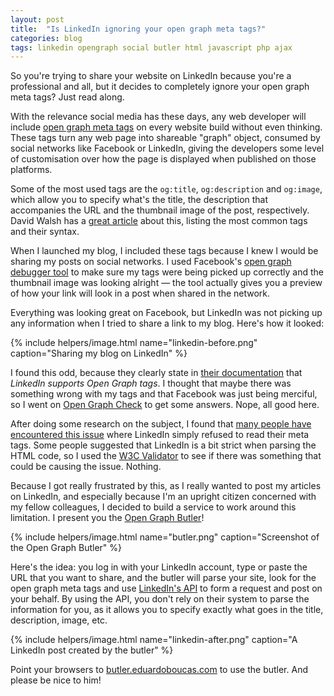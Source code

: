 ```yaml
---
layout: post
title:  "Is LinkedIn ignoring your open graph meta tags?"
categories: blog
tags: linkedin opengraph social butler html javascript php ajax
---
```

So you're trying to share your website on LinkedIn because you're a professional and all, but it decides to completely ignore your open graph meta tags? Just read along.<!--more-->

With the relevance social media has these days, any web developer will include [open graph meta tags](http://ogp.me/) on every website build without even thinking. These tags turn any web page into shareable "graph" object, consumed by social networks like Facebook or LinkedIn, giving the developers some level of customisation over how the page is displayed when published on those platforms.

Some of the most used tags are the `og:title`, `og:description` and `og:image`, which allow you to specify what's the title, the description that accompanies the URL and the thumbnail image of the post, respectively. David Walsh has a [great article](http://davidwalsh.name/facebook-meta-tags) about this, listing the most common tags and their syntax.

When I launched my blog, I included these tags because I knew I would be sharing my posts on social networks. I used Facebook's [open graph debugger tool](https://developers.facebook.com/tools/debug/) to make sure my tags were being picked up correctly and the thumbnail image was looking alright — the tool actually gives you a preview of how your link will look in a post when shared in the network.

Everything was looking great on Facebook, but LinkedIn was not picking up any information when I tried to share a link to my blog. Here's how it looked:

{% include helpers/image.html name="linkedin-before.png" caption="Sharing my blog on LinkedIn" %}

I found this odd, because they clearly state in [their documentation](https://developer.linkedin.com/documents/setting-display-tags-shares) that *LinkedIn supports Open Graph tags*. I thought that maybe there was something wrong with my tags and that Facebook was just being merciful, so I went on [Open Graph Check](http://opengraphcheck.com/result.php?url=http%3A%2F%2Feduardoboucas.com%2Fblog#.VIDbvJOsUmw) to get some answers. Nope, all good here.

After doing some research on the subject, I found that [many people have encountered this issue](https://developer.linkedin.com/forum/attempts-share-url-linkedin-ignore-open-graph-tags) where LinkedIn simply refused to read their meta tags. Some people suggested that LinkedIn is a bit strict when parsing the HTML code, so I used the [W3C Validator](http://validator.w3.org/) to see if there was something that could be causing the issue. Nothing.

Because I got really frustrated by this, as I really wanted to post my articles on LinkedIn, and especially because I'm an upright citizen concerned with my fellow colleagues, I decided to build a service to work around this limitation. I present you the [Open Graph Butler](http://butler.eduardoboucas.com)!

{% include helpers/image.html name="butler.png" caption="Screenshot of the Open Graph Butler" %}

Here's the idea: you log in with your LinkedIn account, type or paste the URL that you want to share, and the butler will parse your site, look for the open graph meta tags and use [LinkedIn's API](https://developer.linkedin.com/javascript) to form a request and post on your behalf. By using the API, you don't rely on their system to parse the information for you, as it allows you to specify exactly what goes in the title, description, image, etc.

{% include helpers/image.html name="linkedin-after.png" caption="A LinkedIn post created by the butler" %}

Point your browsers to [butler.eduardoboucas.com](http://butler.eduardoboucas.com) to use the butler. And please be nice to him!<!--tomb-->